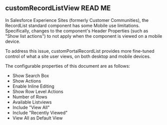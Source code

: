 ## customRecordListView READ ME

In Salesforce Experience Sites (formerly Customer Communities), the RecordList standard component has some Mobile use limitations. 
Specifically, changes to the component's Header Properties (such as "Show list actions") to not apply when the component is viewed on a mobile device.

To address this issue, customPortalRecordList provides more fine-tuned control of what a site user views, on both desktop and mobile devices.

The configurable properties of this document are as follows:
* Show Search Box
* Show Actions
* Enable Inline Editing
* Show Row Level Actions
* Number of Rows
* Available Listviews
* Include "View All"
* Include "Recently Viewed"
* View All as Default View
